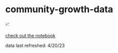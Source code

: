 # community-growth-data

📈 

[check out the notebook](https://github.com/purduehackers/community-growth-data/blob/main/Purdue%20Hackers%20Discord%20Stats.ipynb)

data last refreshed: 4/20/23
